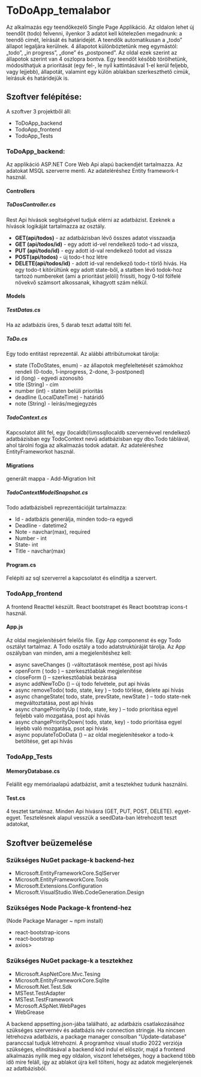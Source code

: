 <h1>ToDoApp_temalabor</h1>

Az alkalmazás egy teendőkezelő Single Page Applikáció. Az oldalon lehet új teendőt (todo) felvenni, ilyenkor 3 adatot kell kötelezően megadnunk: a teendő címét, leírását és határidejét. A teendők automatikusan a „todo” állapot legaljára kerülnek. 4 állapotot különböztetünk meg egymástól: „todo”, „in progress”, „done” és „postponed”. Az oldal ezek szerint az állapotok szerint van 4 oszlopra bontva. Egy teendőt később törölhetünk, módosíthatjuk a prioritását (egy fel-, le nyíl kattintásával 1-el kerül feljebb, vagy lejjebb), állapotát, valamint egy külön ablakban szerkeszthető címük, leírásuk és határidejük is.  

<h2>Szoftver felépítése:</h2>
A szoftver 3 projektből áll: 
  <ul>
  <li>ToDoApp_backend</li> 
  <li>TodoApp_frontend</li>
  <li>TodoApp_Tests</li>
  </ul>

<h3>ToDoApp_backend:</h3>
Az applikáció ASP.NET Core Web Api alapú backendjét tartalmazza. Az adatokat MSQL szerverre menti. Az adateléréshez Entity framework-t használ. 

<h4>Controllers</h4>

<h5>ToDosController.cs</h5>

Rest Api hívások segítségével tudjuk elérni az adatbázist. Ezeknek a hívások logikáját tartalmazza az osztály. 
<ul>
  <li><strong>GET(api/todos)</strong> - az adatbázisban lévő összes adatot visszaadja</li>
  <li><strong>GET (api/todos/id)</strong> - egy adott id-vel rendelkező todo-t ad vissza,</li>
  <li><strong>PUT (api/todo/id)</strong> - egy adott id-val rendelkező todot ad vissza</li>
  <li><strong>POST(api/todos)</strong> - új todo-t hoz létre</li>
  <li><strong>DELETE(api/todos/id)</strong> - adott id-val rendelkező todo-t törlő hívás. Ha egy todo-t kitörültünk egy adott state-ből, a statben lévő todok-hoz tartozó numbereket (ami a prioritást jelöli) frissíti, hogy 0-tól fölfelé növekvő számsort alkossanak, kihagyott szám nélkül.</li>
  </ul>
  
<h4>Models</h4>
<h5>TestDatas.cs</h5>
  Ha az adatbázis üres, 5 darab teszt adattal tölti fel.
  
<h5>ToDo.cs</h5> 
  Egy todo entitást reprezentál. Az alábbi attribútumokat tárolja:
  <ul>
  <li> state (ToDoStates, enum) - az állapotok megfeleltetését számokhoz rendeli (0-todo, 1-inprogress, 2-done, 3-postponed)</li>
    <li> id (long) - egyedi azonosító</li>
    <li> title (String) - cím</li>
    <li> number (int) - staten belüli prioritás</li>
    <li> deadline (LocalDateTime) - határidő</li>
    <li> note (String) - leírás/megjegyzés</li>
  </ul>
  
  <h5>TodoContext.cs</h5> 
  Kapcsolatot állít fel,  egy (localdb)\\mssqllocaldb szervernévvel rendelkező adatbázisban egy TodoContext nevű adatbázisban egy dbo.Todo táblával, ahol tárolni fogja az alkalmazás todok adatait. Az adateléréshez EntityFrameworkot használ.

<h4>Migrations</h4>
generált mappa - Add-Migration Init
  
<h5>TodoContextModelSnapshot.cs</h5>
  Todo adatbázisbeli reprezentációját tartalmazza: 
  <ul>
    <li> Id - adatbázis generálja, minden todo-ra egyedi</li>
    <li> Deadline - datetime2 </li>
    <li> Note - navchar(max), required </li>
    <li> Number - int</li>
    <li> State- int</li>
    <li> Title - navchar(max)</li>
  </ul>
  
<h4>Program.cs</h4> Felépíti az sql szerverrel a kapcsolatot és elindítja a szervert.

<h3>TodoApp_frontend</h3>
A frontend Reacttel készült. React bootstrapet és  React bootstrap icons-t használ.  

<h4>App.js</h4>
Az oldal megjelenítésért felelős file. Egy App componenst és egy Todo osztályt tartalmaz. A Todo osztály a todo adatstruktúráját tárolja. Az App oszályban van minden, ami a megjelenítéshez kell:
<ul>
  <li>async saveChanges () -változtatások mentése, post api hívás</li>
  <li>openForm ( todo ) – szerkesztőablak megjelenítése</li>
  <li>closeForm () – szerkesztőablak bezárása</li>
  <li>async addNewToDo () – új todo felvétele, put api hívás</li>
  <li>async removeTodo( todo, state, key ) – todo törlése, delete api hívás</li>
  <li>async changeState( todo, state, prevState, newState ) – todo state-nek megváltoztatása, post api hívás</li>
  <li>async changePriorityUp ( todo, state, key ) – todo prioritása egyel feljebb való mozgatása, post api hívás</li>
  <li>async changePriorityDown( todo, state, key) - todo prioritása egyel lejebb való mozgatása, psot api hívás</li>
  <li>async populateToDoData () – az oldal megjelenítésekor a todo-k betöltése, get api hívás</li>
</ul>

<h3>TodoApp_Tests</h3>
<h4>MemoryDatabase.cs</h4>
  Felállít egy memóriaalapú adatbázist, amit a tesztekhez tudunk használni.
  
<h4>Test.cs</h4> 
  4 tesztet tartalmaz. Minden Api hívásra (GET, PUT, POST, DELETE). egyet-egyet. Tesztelésnek alapul vesszük a seedData-ban létrehozott teszt adatokat,

<h2>Szoftver beüzemelése</h2>

<h3>Szükséges NuGet package-k backend-hez</h3>
  <ul>
    <li>Microsoft.EntityFrameworkCore.SqlServer</li>
    <li>Microsoft.EntityFrameworkCore.Tools</li>
    <li>Microsoft.Extensions.Configuration</li>
    <li>Microsoft.VisualStudio.Web.CodeGeneration.Design</li>
  </ul>

<h3>Szükséges Node Package-k frontend-hez</h3>
(Node Package Manager  ~ npm install)
  <ul>
    <li>react-bootstrap-icons</li>
    <li>react-bootstrap</li>
    <li>axios></li>
  </ul>
  
<h3>Szükséges NuGet package-k a tesztekhez</h3>
  <ul>
    <li>Microsoft.AspNetCore.Mvc.Tesing</li>
    <li>Microsoft.EntityFrameworkCore.Sqlite</li>
    <li>Microsoft.Net.Test.Sdk</li>
    <li>MSTest.TestAdapter</li>
    <li>MSTest.TestFramework</li>
    <li>Mcrosoft.ASpNet.WebPages</li>
    <li>WebGrease</li>
  </ul>

A backend appsetting.json-jába található, az adatbázis csatlakozásához szükséges szervernév és adatbázis név connection stringje. Ha nincsen létrehozva adatbázis, a package manager consolban "Update-database" paranccsal tudjuk létrehozni.
A programhoz visual studio 2022 verziója szükséges, elindításával a backend kód indul el először, majd a frontend alkalmazás nyílik meg egy oldalon, viszont lehetséges, hogy a backend több idő mire feláll, így az ablakot újra kell tölteni, hogy az adatok megjelenjenek az adatbázisból.
